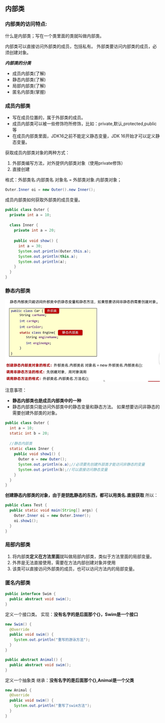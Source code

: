## 内部类

### 内部类的访问特点:
什么是内部类；写在一个类里面的类就叫做内部类。

内部类可以直接访问外部类的成员，包括私有。
外部类要访问内部类的成员，必须创建对象。

***内部类的分类***
- 成员内部类(了解)
- 静态内部类(了解)
- 局部内部类(了解)
- 匿名内部类(掌握)


### 成员内部类
- 写在成员位置的，属于外部类的成员。
- 成员内部类可以被一些修饰符所修饰，比如：private,默认,protected,public等
- 在成员内部类里面，JDK16之前不能定义静态变量，JDK 16开始才可以定义静态变量。

获取成员内部类对象的两种方式：
1. 外部类编写方法，对外提供内部类对象（使用private修饰）
2. 直接创建

格式：外部类名.内部类名 对象名 = 外部类对象.内部类对象；
```java
Outer.Inner oi = new Outer().new Inner();
```

成员内部类如何获取外部类的成员变量。
```java
public class Outer {
  private int a = 10;

  class Inner {
    private int a = 20;

    public void show() {
      int a = 30;
      System.out.println(Outer.this.a);
      System.out.println(this.a);
      System.out.println(a);
    }
  }
}
```

### 静态内部类
![alt text](image-21.png)

注意事项：
- **静态内部类也是成员内部类中的一种**
- 静态内部类只能访问外部类中的静态变量和静态方法。
  如果想要访问非静态的需要创建外部类的对象。
```java
public class Outer {
  int a = 10;
  static int b = 20;

  //静态内部类
  static class Inner {
    public void show1() {
      Outer o = new Outer();
      System.out.println(o.a);//必须要先创建外部类才能访问非静态的变量
      System.out.println(b);//可以直接访问静态变量
    }
  }
}
```

**创建静态内部类的对象，由于是钥匙静态的东西，都可以用类名.直接获取**
所以：
```java
public class Test {
  public static void main(String[] args) {
    Outer.Inner oi = new Outer.Inner();
    oi.show1();
  }
}
```

### 局部内部类
1. 将内部类**定义在方法里面**就叫做局部内部类，类似于方法里面的局部变量。
2. 外界是无法直接使用，需要在方法内部创建对象并使用
3. 该类可以直接访问外部类的成员，也可以访问方法内的局部变量。


### 匿名内部类
```java
public interface Swim {
  public abstract void swim();
}
```
定义一个接口类。
实现：**没有名字的是后面那个{}，Swim是一个接口**
```java
new Swim() {
  @Override
  public void swim() {
    System.out.println("重写的游泳方法");
  }
}
```
```java
public abstract Animal() {
  public abstract void swim();
}
```
定义一个抽象类
继承：**没有名字的是后面那个{},Animal是一个父类**
```java
new Animal {
  @Override
  public void swim() {
    System.out.println("重写了swim方法");
  }
}
```